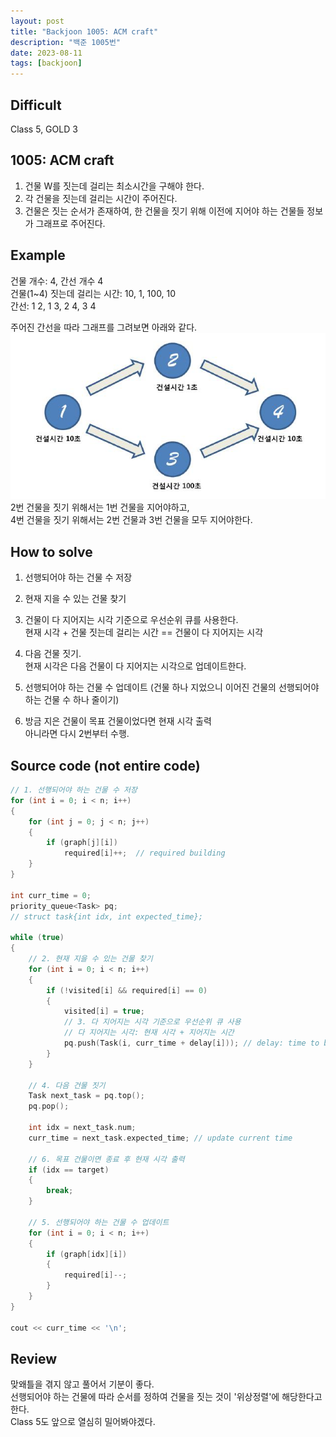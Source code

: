 ```yaml
---
layout: post
title: "Backjoon 1005: ACM craft"
description: "백준 1005번"
date: 2023-08-11
tags: [backjoon]
---
```


## Difficult

Class 5, GOLD 3  
  
## 1005: ACM craft

1. 건물 W를 짓는데 걸리는 최소시간을 구해야 한다.  
2. 각 건물을 짓는데 걸리는 시간이 주어진다.  
3. 건물은 짓는 순서가 존재하여, 한 건물을 짓기 위해 이전에 지어야 하는 건물들 정보가 그래프로 주어진다.
  
## Example

건물 개수: 4, 간선 개수 4  
건물(1~4) 짓는데 걸리는 시간: 10, 1, 100, 10  
간선: 1 2, 1 3, 2 4, 3 4  
  
주어진 간선을 따라 그래프를 그려보면 아래와 같다.  
![graph](/images/star.jpeg)  
2번 건물을 짓기 위해서는 1번 건물을 지어야하고,  
4번 건물을 짓기 위해서는 2번 건물과 3번 건물을 모두 지어야한다.  

## How to solve

1. 선행되어야 하는 건물 수 저장  
  
2. 현재 지을 수 있는 건물 찾기  
3. 건물이 다 지어지는 시각 기준으로 우선순위 큐를 사용한다.  
    현재 시각 + 건물 짓는데 걸리는 시간 == 건물이 다 지어지는 시각  
4. 다음 건물 짓기.  
    현재 시각은 다음 건물이 다 지어지는 시각으로 업데이트한다.  
5. 선행되어야 하는 건물 수 업데이트 (건물 하나 지었으니 이어진 건물의 선행되어야 하는 건물 수 하나 줄이기)  
6. 방금 지은 건물이 목표 건물이었다면 현재 시각 출력  
    아니라면 다시 2번부터 수행.  

## Source code (not entire code)
  
```C++
// 1. 선행되어야 하는 건물 수 저장
for (int i = 0; i < n; i++)
{
    for (int j = 0; j < n; j++)
    {
        if (graph[j][i])
            required[i]++;  // required building
    }
}

int curr_time = 0;
priority_queue<Task> pq;
// struct task{int idx, int expected_time};

while (true)
{
    // 2. 현재 지을 수 있는 건물 찾기
    for (int i = 0; i < n; i++)
    {
        if (!visited[i] && required[i] == 0)
        {
            visited[i] = true;
            // 3. 다 지어지는 시각 기준으로 우선순위 큐 사용
            // 다 지어지는 시각: 현재 시각 + 지어지는 시간
            pq.push(Task(i, curr_time + delay[i])); // delay: time to build
        }
    }

    // 4. 다음 건물 짓기
    Task next_task = pq.top();
    pq.pop();

    int idx = next_task.num;
    curr_time = next_task.expected_time; // update current time

    // 6. 목표 건물이면 종료 후 현재 시각 출력
    if (idx == target)
    {
        break;
    }

    // 5. 선행되어야 하는 건물 수 업데이트
    for (int i = 0; i < n; i++)
    {
        if (graph[idx][i])
        {
            required[i]--;
        }
    }
}

cout << curr_time << '\n';
```  
  
## Review  

맞왜틀을 겪지 않고 풀어서 기분이 좋다.  
선행되어야 하는 건물에 따라 순서를 정하여 건물을 짓는 것이 '위상정렬'에 해당한다고 한다.  
Class 5도 앞으로 열심히 밀어봐야겠다.
